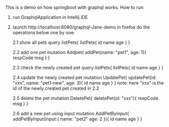 This is a demo on how springboot with graphql works.
How to run:
1. run GraphqlApplication in Intellij IDE
2. launch http://localhost:8080/graphql-Jane-demo in firefox
   do the operations below one by one:

     2.1 show all pets
      query listPets{
          listPets{
             id
             name
             age
          }
      }
 
     2.2 add one pet
      mutation Addpet{
          addPet(name: "pet1", age: 1){
             respCode
             msg
          }
      }

    2.3 check the newly created pet
      query listPets{
          listPets{
            id
            name
            age
         }
      }

    2.4 update the newly created pet
      mutation UpdatePet{
         updatePet(id: "xxx", name: "pet1-new", age: 3){
           id
           name
           age
         }
      }
      note: here "xxx" is the id of the newly created pet created in 2.2

    2.5 delete the pet
      mutation DeletePet{
          deletePet(id: "xxx"){
             respCode
             msg
          }
      }

    2.6 add a new pet using input
       mutation AddPetByInput{
          addPetByInput(input:{
             name: "pet2"
             age: 2
          }){
            id
            name
            age
       }
   }